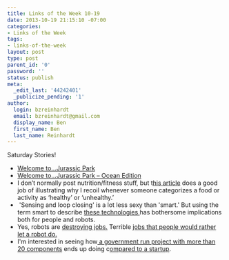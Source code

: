 ```yaml
---
title: Links of the Week 10-19
date: 2013-10-19 21:15:10 -07:00
categories:
- Links of the Week
tags:
- links-of-the-week
layout: post
type: post
parent_id: '0'
password: ''
status: publish
meta:
  _edit_last: '44242401'
  _publicize_pending: '1'
author:
  login: bzreinhardt
  email: bzreinhardt@gmail.com
  display_name: Ben
  first_name: Ben
  last_name: Reinhardt
---
```


<p>Saturday Stories!</p>
<ul>
<li><a href="http://www.nature.com/news/blood-filled-mosquito-is-a-fossil-first-1.13946" target="_blank">Welcome to...Jurassic Park</a></li>
<li><a href="http://www.grindtv.com/outdoor/nature/post/divers-sea-creature-find-is-discovery-of-a-lifetime/" target="_blank">Welcome to...Jurassic Park – Ocean Edition</a></li>
<li>I don’t normally post nutrition/fitness stuff, but t<a href="http://anthonymychal.com/2013/10/down-the-rabbit-hole-an-introduction-to-allostasis-emergence-and-the-importance-of-collecting-questions-or-why-i-dont-know-what-im-talking-about/" target="_blank">his article</a> does a good job of illustrating why I recoil whenever someone categorizes a food or activity as ‘healthy’ or ‘unhealthy.’</li>
<li> 'Sensing and loop closing' is a lot less sexy than 'smart.' But using the term smart to describe <a href="http://www.nytimes.com/2013/10/15/technology/the-rapid-advance-of-artificial-intelligence.html?pagewanted=2&amp;nl=todaysheadlines&amp;emc=edit_th_20131015" target="_blank">these technologies </a>has bothersome implications both for people and robots.</li>
<li>Yes, robots are <a href="http://thefederalist.com/2013/09/24/are-robots-killing-the-middle-class/" target="_blank">destroying jobs.</a> Terrible <a href="https://www.openforum.com/articles/robots-taking-jobs/?extlink=of-syndication-sb-p" target="_blank">jobs that people would rather let a robot do.</a></li>
<li>I'm interested in seeing how<a href="http://spaceref.com/nasa-hack-space/3-d-printing/3-d-metal-printing-revolution-in-space.html" target="_blank"> a government run project with more than 20 components</a> ends up doing c<a href="http://www.madeinspace.us/" target="_blank">ompared to a startup</a>.</li>
</ul>
<p>&nbsp;</p>
